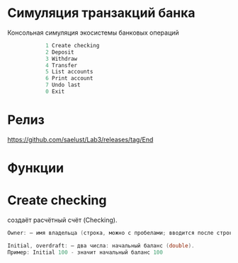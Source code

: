 # Симуляция транзакций банка

Консольная симуляция экосистемы банковых операций

```c++
			1 Create checking
			2 Deposit
			3 Withdraw
			4 Transfer
			5 List accounts
			6 Print account
			7 Undo last
			0 Exit
```

# Релиз

https://github.com/saelust/Lab3/releases/tag/End

# Функции

<h1>Create checking</h1>

создаёт расчётный счёт (Checking).

```c++
Owner: — имя владельца (строка, можно с пробелами; вводится после строки ввода).

Initial, overdraft: — два числа: начальный баланс (double).
Пример: Initial 100 - значит начальный баланс 100
```

